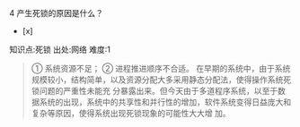4
产生死锁的原因是什么？
- [x]

知识点:死锁
出处:网络
难度:1
> ① 系统资源不足； ② 进程推进顺序不合适。 在早期的系统中，由于系统规模较小，结构简单，以及资源分配大多采用静态分配法，使得操作系统死锁问题的严重性未能充
> 分暴露出来。但今天由于多道程序系统，以至于数据系统的出现，系统中的共享性和并行性的增加，软件系统变得日益庞大和复杂等原因，使得系统出现死锁现象的可能性大大增
> 加。
